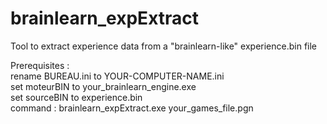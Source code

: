 # brainlearn_expExtract
Tool to extract experience data from a "brainlearn-like" experience.bin file<p>

Prerequisites :<br>
rename BUREAU.ini to YOUR-COMPUTER-NAME.ini<br>
set moteurBIN to your_brainlearn_engine.exe<br>
set sourceBIN to experience.bin<br>
command : brainlearn_expExtract.exe your_games_file.pgn<br>
